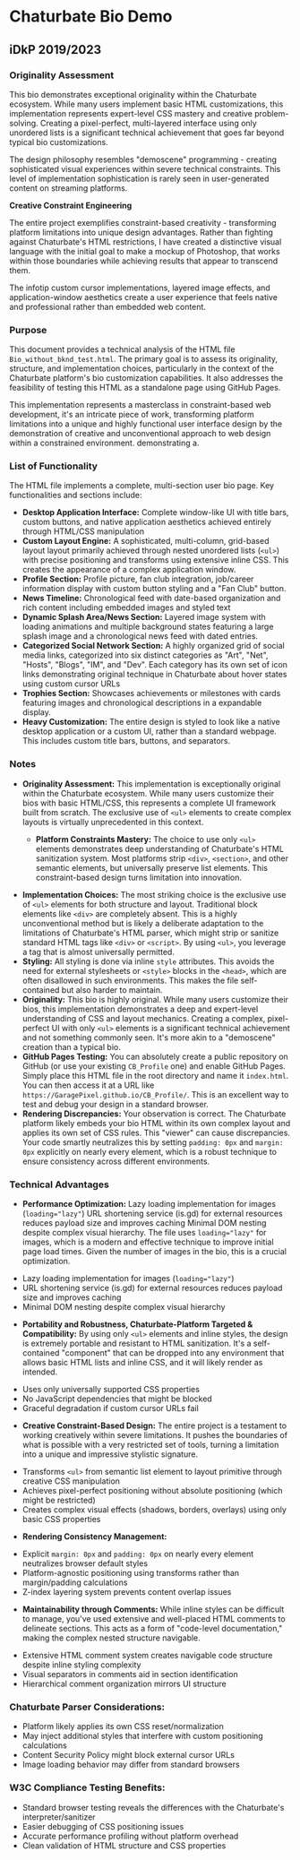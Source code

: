# Chaturbate Bio Demo
## iDkP 2019/2023

### Originality Assessment

This bio demonstrates exceptional originality within the Chaturbate ecosystem. While many users implement basic HTML customizations, this implementation represents expert-level CSS mastery and creative problem-solving. Creating a pixel-perfect, multi-layered interface using only unordered lists is a significant technical achievement that goes far beyond typical bio customizations.

The design philosophy resembles "demoscene" programming - creating sophisticated visual experiences within severe technical constraints. This level of implementation sophistication is rarely seen in user-generated content on streaming platforms.

**Creative Constraint Engineering**

The entire project exemplifies constraint-based creativity - transforming platform limitations into unique design advantages. Rather than fighting against Chaturbate's HTML restrictions, I have created a distinctive visual language with the initial goal to make a mockup of Photoshop, that works within those boundaries while achieving results that appear to transcend them.

The infotip custom cursor implementations, layered image effects, and application-window aesthetics create a user experience that feels native and professional rather than embedded web content.

### Purpose

This document provides a technical analysis of the HTML file `Bio_without_bknd_test.html`. The primary goal is to assess its originality, structure, and implementation choices, particularly in the context of the Chaturbate platform's bio customization capabilities. It also addresses the feasibility of testing this HTML as a standalone page using GitHub Pages.

This implementation represents a masterclass in constraint-based web development, it's an intricate piece of work, transforming platform limitations into a unique and highly functional user interface design by the demonstration of creative and unconventional approach to web design within a constrained environment.
 demonstrating a.

### List of Functionality

The HTML file implements a complete, multi-section user bio page. Key functionalities and sections include:

*   **Desktop Application Interface:** Complete window-like UI with title bars, custom buttons, and native application aesthetics achieved entirely through HTML/CSS manipulation
*   **Custom Layout Engine:** A sophisticated, multi-column, grid-based layout layout primarily achieved through nested unordered lists (`<ul>`) with precise positioning and transforms using extensive inline CSS. This creates the appearance of a complex application window.
*   **Profile Section:** Profile picture, fan club integration, job/career information display with custom button styling and a "Fan Club" button.
*   **News Timeline:** Chronological feed with date-based organization and rich content including embedded images and styled text
*   **Dynamic Splash Area/News Section:** Layered image system with loading animations and multiple background states featuring a large splash image and a chronological news feed with dated entries.
*   **Categorized Social Network Section:** A highly organized grid of social media links, categorized into six distinct categories as "Art", "Net", "Hosts", "Blogs", "IM", and "Dev". Each category has its own set of icon links demonstrating original technique in Chaturbate about hover states using custom cursor URLs
*   **Trophies Section:** Showcases achievements or milestones with cards featuring images and chronological descriptions in a expandable display.
*   **Heavy Customization:** The entire design is styled to look like a native desktop application or a custom UI, rather than a standard webpage. This includes custom title bars, buttons, and separators.

### Notes

- **Originality Assessment:** This implementation is exceptionally original within the Chaturbate ecosystem. While many users customize their bios with basic HTML/CSS, this represents a complete UI framework built from scratch. The exclusive use of `<ul>` elements to create complex layouts is virtually unprecedented in this context.

	- **Platform Constraints Mastery:** The choice to use only `<ul>` elements demonstrates deep understanding of Chaturbate's HTML sanitization system. Most platforms strip `<div>`, `<section>`, and other semantic elements, but universally preserve list elements. This constraint-based design turns limitation into innovation.

*   **Implementation Choices:** The most striking choice is the exclusive use of `<ul>` elements for both structure and layout. Traditional block elements like `<div>` are completely absent. This is a highly unconventional method but is likely a deliberate adaptation to the limitations of Chaturbate's HTML parser, which might strip or sanitize standard HTML tags like `<div>` or `<script>`. By using `<ul>`, you leverage a tag that is almost universally permitted.
*   **Styling:** All styling is done via inline `style` attributes. This avoids the need for external stylesheets or `<style>` blocks in the `<head>`, which are often disallowed in such environments. This makes the file self-contained but also harder to maintain.
*   **Originality:** This bio is highly original. While many users customize their bios, this implementation demonstrates a deep and expert-level understanding of CSS and layout mechanics. Creating a complex, pixel-perfect UI with only `<ul>` elements is a significant technical achievement and not something commonly seen. It's more akin to a "demoscene" creation than a typical bio.
*   **GitHub Pages Testing:** You can absolutely create a public repository on GitHub (or use your existing `CB_Profile` one) and enable GitHub Pages. Simply place this HTML file in the root directory and name it `index.html`. You can then access it at a URL like `https://GaragePixel.github.io/CB_Profile/`. This is an excellent way to test and debug your design in a standard browser.
*   **Rendering Discrepancies:** Your observation is correct. The Chaturbate platform likely embeds your bio HTML within its own complex layout and applies its own set of CSS rules. This "viewer" can cause discrepancies. Your code smartly neutralizes this by setting `padding: 0px` and `margin: 0px` explicitly on nearly every element, which is a robust technique to ensure consistency across different environments.

### Technical Advantages

*   **Performance Optimization:** Lazy loading implementation for images (`loading="lazy"`) URL shortening service (is.gd) for external resources reduces payload size and improves caching Minimal DOM nesting despite complex visual hierarchy. The file uses `loading="lazy"` for images, which is a modern and effective technique to improve initial page load times. Given the number of images in the bio, this is a crucial optimization.
- Lazy loading implementation for images (`loading="lazy"`)
- URL shortening service (is.gd) for external resources reduces payload size and improves caching
- Minimal DOM nesting despite complex visual hierarchy   
*   **Portability and Robustness, Chaturbate-Platform Targeted & Compatibility:** By using only `<ul>` elements and inline styles, the design is extremely portable and resistant to HTML sanitization. It's a self-contained "component" that can be dropped into any environment that allows basic HTML lists and inline CSS, and it will likely render as intended.
- Uses only universally supported CSS properties
- No JavaScript dependencies that might be blocked
- Graceful degradation if custom cursor URLs fail
*   **Creative Constraint-Based Design:** The entire project is a testament to working creatively within severe limitations. It pushes the boundaries of what is possible with a very restricted set of tools, turning a limitation into a unique and impressive stylistic signature.
- Transforms `<ul>` from semantic list element to layout primitive through creative CSS manipulation
- Achieves pixel-perfect positioning without absolute positioning (which might be restricted)
- Creates complex visual effects (shadows, borders, overlays) using only basic CSS properties
*   **Rendering Consistency Management:**
- Explicit `margin: 0px` and `padding: 0px` on nearly every element neutralizes browser default styles
- Platform-agnostic positioning using transforms rather than margin/padding calculations
- Z-index layering system prevents content overlap issues
*   **Maintainability through Comments:** While inline styles can be difficult to manage, you've used extensive and well-placed HTML comments to delineate sections. This acts as a form of "code-level documentation," making the complex nested structure navigable.
- Extensive HTML comment system creates navigable code structure despite inline styling complexity
- Visual separators in comments aid in section identification
- Hierarchical comment organization mirrors UI structure

### Chaturbate Parser Considerations:
- Platform likely applies its own CSS reset/normalization
- May inject additional styles that interfere with custom positioning calculations
- Content Security Policy might block external cursor URLs
- Image loading behavior may differ from standard browsers

### **W3C Compliance Testing Benefits:**
- Standard browser testing reveals the differences with the Chaturbate's interpreter/sanitizer
- Easier debugging of CSS positioning issues
- Accurate performance profiling without platform overhead
- Clean validation of HTML structure and CSS properties
